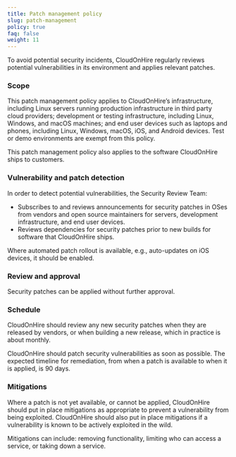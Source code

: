 ```yaml
---
title: Patch management policy
slug: patch-management
policy: true
faq: false
weight: 11
---
```


To avoid potential security incidents, CloudOnHire regularly reviews potential vulnerabilities in its environment and applies relevant patches.

### Scope

This patch management policy applies to CloudOnHire’s infrastructure, including Linux servers running production infrastructure in third party cloud providers; development or testing infrastructure, including Linux, Windows, and macOS machines; and end user devices such as laptops and phones, including Linux, Windows, macOS, iOS, and Android devices. Test or demo environments are exempt from this policy.

This patch management policy also applies to the software CloudOnHire ships to customers.

### Vulnerability and patch detection

In order to detect potential vulnerabilities, the Security Review Team:

* Subscribes to and reviews announcements for security patches in OSes from vendors and open source maintainers for servers, development infrastructure, and end user devices.
* Reviews dependencies for security patches prior to new builds for software that CloudOnHire ships.

Where automated patch rollout is available, e.g., auto-updates on iOS devices, it should be enabled.


### Review and approval

Security patches can be applied without further approval.

### Schedule

CloudOnHire should review any new security patches when they are released by vendors, or when building a new release, which in practice is about monthly.

CloudOnHire should patch security vulnerabilities as soon as possible. The expected timeline for remediation, from when a patch is available to when it is applied, is 90 days.

### Mitigations

Where a patch is not yet available, or cannot be applied, CloudOnHire should put in place mitigations as appropriate to prevent a vulnerability from being exploited. CloudOnHire should also put in place mitigations if a vulnerability is known to be actively exploited in the wild.

Mitigations can include: removing functionality, limiting who can access a service, or taking down a service.
